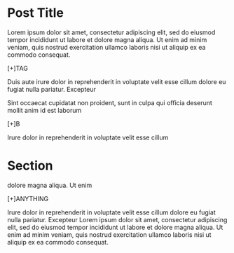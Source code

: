 # Post Title

Lorem ipsum dolor sit amet, consectetur adipiscing elit, sed do eiusmod tempor incididunt ut labore et dolore magna aliqua. Ut enim ad minim veniam, quis nostrud exercitation ullamco laboris nisi ut aliquip ex ea commodo consequat.

[+]TAG

Duis aute irure dolor in reprehenderit in voluptate velit esse cillum dolore eu fugiat nulla pariatur. Excepteur

Sint occaecat cupidatat non proident, sunt in culpa qui officia deserunt mollit anim id est laborum

[+]B

Irure dolor in reprehenderit in voluptate velit esse cillum

# Section

dolore magna aliqua. Ut enim

[+]ANYTHING

Irure dolor in reprehenderit in voluptate velit esse cillum dolore eu fugiat nulla pariatur. Excepteur
Lorem ipsum dolor sit amet, consectetur adipiscing elit, sed do eiusmod tempor incididunt ut labore et dolore magna aliqua. Ut enim ad minim veniam, quis nostrud exercitation ullamco laboris nisi ut aliquip ex ea commodo consequat.
